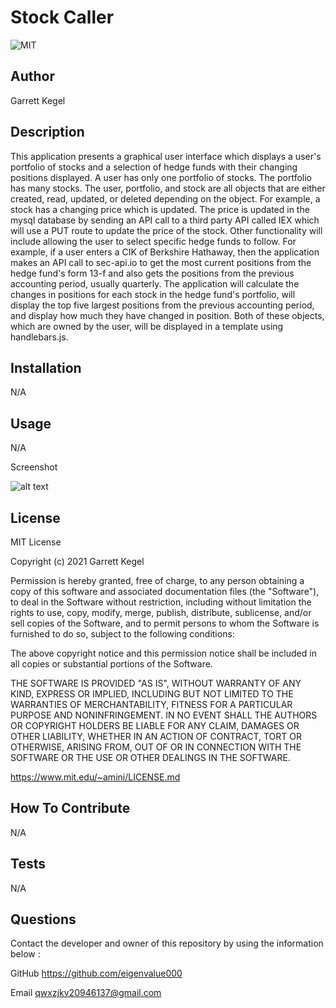 
# Stock Caller
![MIT](https://img.shields.io/badge/license-MIT-yellow)

## Author
Garrett Kegel

## Description
This application presents a graphical user interface which displays a
user's portfolio of stocks and a selection of hedge funds with
their changing positions displayed. A user has only one portfolio
of stocks. The portfolio has many stocks. The user, portfolio, and stock
are all objects that are either created, read, updated, or deleted
depending on the object. For example, a stock has a changing
price which is updated. The price is updated in the mysql
database by sending an API call to a third party API called IEX
which will use a PUT route to update the price of the stock.
Other functionality will include allowing the user to select
specific hedge funds to follow. For example, if a user enters a
CIK of Berkshire Hathaway, then the application makes an API call
to sec-api.io to get the most current positions from the hedge 
fund's form 13-f and also gets the positions from the previous
accounting period, usually quarterly. The application will
calculate the changes in positions for each stock in the hedge fund's
portfolio, will display the top five largest positions from the
previous accounting period, and display how much they have changed in
position. Both of these objects, which are owned by the user, will be
displayed in a template using handlebars.js.
  

  
## Installation
N/A

## Usage
N/A

Screenshot

![alt text](assets/images/screenshot.png)


## License
MIT License

Copyright (c) 2021 Garrett Kegel
    
Permission is hereby granted, free of charge, to any person obtaining a copy
of this software and associated documentation files (the "Software"), to deal
in the Software without restriction, including without limitation the rights
to use, copy, modify, merge, publish, distribute, sublicense, and/or sell
copies of the Software, and to permit persons to whom the Software is
furnished to do so, subject to the following conditions:
    
The above copyright notice and this permission notice shall be included in all
copies or substantial portions of the Software.
    
THE SOFTWARE IS PROVIDED "AS IS", WITHOUT WARRANTY OF ANY KIND, EXPRESS OR
IMPLIED, INCLUDING BUT NOT LIMITED TO THE WARRANTIES OF MERCHANTABILITY,
FITNESS FOR A PARTICULAR PURPOSE AND NONINFRINGEMENT. IN NO EVENT SHALL THE
AUTHORS OR COPYRIGHT HOLDERS BE LIABLE FOR ANY CLAIM, DAMAGES OR OTHER
LIABILITY, WHETHER IN AN ACTION OF CONTRACT, TORT OR OTHERWISE, ARISING FROM,
OUT OF OR IN CONNECTION WITH THE SOFTWARE OR THE USE OR OTHER DEALINGS IN THE
SOFTWARE.

https://www.mit.edu/~amini/LICENSE.md

## How To Contribute
N/A

## Tests
N/A

## Questions

Contact the developer and owner of this repository by using the information below : 

GitHub
https://github.com/eigenvalue000

Email
qwxzjkv20946137@gmail.com

